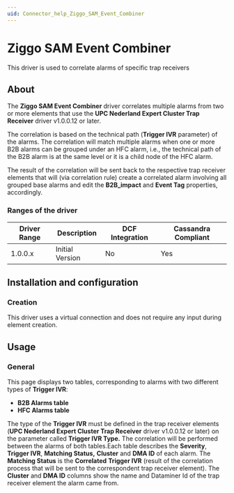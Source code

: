 ```yaml
---
uid: Connector_help_Ziggo_SAM_Event_Combiner
---
```


# Ziggo SAM Event Combiner

This driver is used to correlate alarms of specific trap receivers

## About

The **Ziggo SAM Event Combiner** driver correlates multiple alarms from two or more elements that use the **UPC Nederland Expert Cluster Trap Receiver** driver v1.0.0.12 or later.

The correlation is based on the technical path (**Trigger IVR** parameter) of the alarms. The correlation will match multiple alarms when one or more B2B alarms can be grouped under an HFC alarm, i.e., the technical path of the B2B alarm is at the same level or it is a child node of the HFC alarm.

The result of the correlation will be sent back to the respective trap receiver elements that will (via correlation rule) create a correlated alarm involving all grouped base alarms and edit the **B2B_impact** and **Event Tag** properties, accordingly.

### Ranges of the driver

| **Driver Range** | **Description** | **DCF Integration** | **Cassandra Compliant** |
|------------------|-----------------|---------------------|-------------------------|
| 1.0.0.x          | Initial Version | No                  | Yes                     |

## Installation and configuration

### Creation

This driver uses a virtual connection and does not require any input during element creation.

## Usage

### General

This page displays two tables, corresponding to alarms with two different types of **Trigger IVR**:

- **B2B Alarms table**
- **HFC Alarms table**

The type of the **Trigger IVR** must be defined in the trap receiver elements (**UPC Nederland Expert Cluster Trap Receiver** driver v1.0.0.12 or later) on the parameter called **Trigger IVR Type.** The correlation will be performed between the alarms of both tables.Each table describes the **Severity**, **Trigger IVR**, **Matching Status,** **Cluster** and **DMA ID** of each alarm. The **Matching Status** is the **Correlated** **Trigger IVR** (result of the correlation process that will be sent to the correspondent trap receiver element). The **Cluster** and **DMA ID** columns show the name and Dataminer Id of the trap receiver element the alarm came from.
